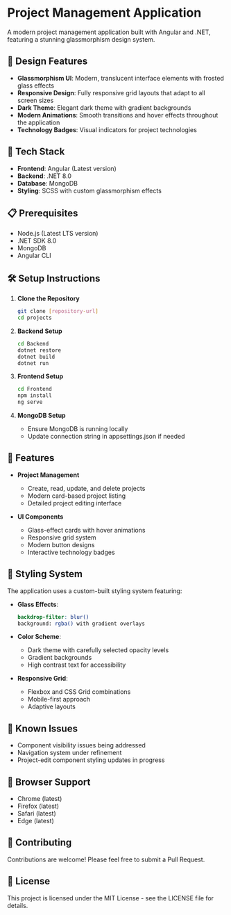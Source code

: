 # Project Management Application

A modern project management application built with Angular and .NET, featuring a stunning glassmorphism design system.

## 🎨 Design Features

- **Glassmorphism UI**: Modern, translucent interface elements with frosted glass effects
- **Responsive Design**: Fully responsive grid layouts that adapt to all screen sizes
- **Dark Theme**: Elegant dark theme with gradient backgrounds
- **Modern Animations**: Smooth transitions and hover effects throughout the application
- **Technology Badges**: Visual indicators for project technologies

## 🚀 Tech Stack

- **Frontend**: Angular (Latest version)
- **Backend**: .NET 8.0
- **Database**: MongoDB
- **Styling**: SCSS with custom glassmorphism effects

## 📋 Prerequisites

- Node.js (Latest LTS version)
- .NET SDK 8.0
- MongoDB
- Angular CLI

## 🛠️ Setup Instructions

1. **Clone the Repository**
   ```bash
   git clone [repository-url]
   cd projects
   ```

2. **Backend Setup**
   ```bash
   cd Backend
   dotnet restore
   dotnet build
   dotnet run
   ```

3. **Frontend Setup**
   ```bash
   cd Frontend
   npm install
   ng serve
   ```

4. **MongoDB Setup**
   - Ensure MongoDB is running locally
   - Update connection string in appsettings.json if needed

## 🎯 Features

- **Project Management**
  - Create, read, update, and delete projects
  - Modern card-based project listing
  - Detailed project editing interface

- **UI Components**
  - Glass-effect cards with hover animations
  - Responsive grid system
  - Modern button designs
  - Interactive technology badges

## 💅 Styling System

The application uses a custom-built styling system featuring:

- **Glass Effects**: 
  ```scss
  backdrop-filter: blur()
  background: rgba() with gradient overlays
  ```
- **Color Scheme**: 
  - Dark theme with carefully selected opacity levels
  - Gradient backgrounds
  - High contrast text for accessibility

- **Responsive Grid**: 
  - Flexbox and CSS Grid combinations
  - Mobile-first approach
  - Adaptive layouts

## 🔧 Known Issues

- Component visibility issues being addressed
- Navigation system under refinement
- Project-edit component styling updates in progress

## 📱 Browser Support

- Chrome (latest)
- Firefox (latest)
- Safari (latest)
- Edge (latest)

## 🤝 Contributing

Contributions are welcome! Please feel free to submit a Pull Request.

## 📄 License

This project is licensed under the MIT License - see the LICENSE file for details.
